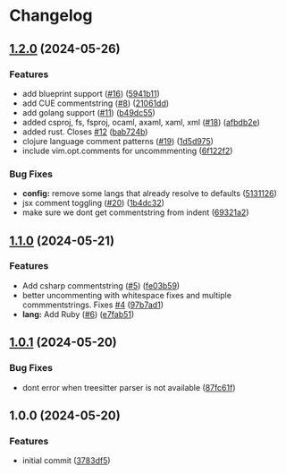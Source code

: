 # Changelog

## [1.2.0](https://github.com/folke/ts-comments.nvim/compare/v1.1.0...v1.2.0) (2024-05-26)


### Features

* add blueprint support ([#16](https://github.com/folke/ts-comments.nvim/issues/16)) ([5941b11](https://github.com/folke/ts-comments.nvim/commit/5941b11a6ce9f207c80798ba85f81ef03cbda84b))
* add CUE commentstring ([#8](https://github.com/folke/ts-comments.nvim/issues/8)) ([21061dd](https://github.com/folke/ts-comments.nvim/commit/21061dd0fc17e20ec640f856e7e84d607aef8a89))
* add golang support ([#11](https://github.com/folke/ts-comments.nvim/issues/11)) ([b49dc55](https://github.com/folke/ts-comments.nvim/commit/b49dc55f60b328e3a4ee3a1c4ed9f7cbe7c949a4))
* added csproj, fs, fsproj, ocaml, axaml, xaml, xml ([#18](https://github.com/folke/ts-comments.nvim/issues/18)) ([afbdb2e](https://github.com/folke/ts-comments.nvim/commit/afbdb2ef457f3f29f7f04c33569b984cf77534ff))
* added rust. Closes [#12](https://github.com/folke/ts-comments.nvim/issues/12) ([bab724b](https://github.com/folke/ts-comments.nvim/commit/bab724b27f9b54bd1791f2b6eb395f96cf5947d8))
* clojure language comment patterns ([#19](https://github.com/folke/ts-comments.nvim/issues/19)) ([1d5d975](https://github.com/folke/ts-comments.nvim/commit/1d5d975bea3eb4252cb04c62bf580041b51b3cd0))
* include vim.opt.comments for uncommmenting ([6f122f2](https://github.com/folke/ts-comments.nvim/commit/6f122f2d2bad57f5e6143c6ca2fb5e0d2151acef))


### Bug Fixes

* **config:** remove some langs that already resolve to defaults ([5131126](https://github.com/folke/ts-comments.nvim/commit/513112633fb0232a5439314f32704a40c78c5d30))
* jsx comment toggling ([#20](https://github.com/folke/ts-comments.nvim/issues/20)) ([1b4dc32](https://github.com/folke/ts-comments.nvim/commit/1b4dc325d00fef4725958f58c778108155765bb1))
* make sure we dont get commentstring from indent ([69321a2](https://github.com/folke/ts-comments.nvim/commit/69321a25797011359dabeade125450f6535af0a1))

## [1.1.0](https://github.com/folke/ts-comments.nvim/compare/v1.0.1...v1.1.0) (2024-05-21)


### Features

* Add csharp commentstring ([#5](https://github.com/folke/ts-comments.nvim/issues/5)) ([fe03b59](https://github.com/folke/ts-comments.nvim/commit/fe03b59c438e5cb4197357467a5d42adfe7fccb3))
* better uncommenting with whitespace fixes and multiple commmentstrings. Fixes [#4](https://github.com/folke/ts-comments.nvim/issues/4) ([97b7ad1](https://github.com/folke/ts-comments.nvim/commit/97b7ad17f737fe7f07ac6a3c918c279dc03347e6))
* **lang:** Add Ruby ([#6](https://github.com/folke/ts-comments.nvim/issues/6)) ([e7fab51](https://github.com/folke/ts-comments.nvim/commit/e7fab51a0b9251512919a71a6cf7423240baf1b8))

## [1.0.1](https://github.com/folke/ts-comments.nvim/compare/v1.0.0...v1.0.1) (2024-05-20)


### Bug Fixes

* dont error when treesitter parser is not available ([87fc61f](https://github.com/folke/ts-comments.nvim/commit/87fc61f065db61e3e229b08765e2ea030c0eaf61))

## 1.0.0 (2024-05-20)


### Features

* initial commit ([3783df5](https://github.com/folke/ts-comments.nvim/commit/3783df57058836a10d658f4c07eadf0237ed3846))
